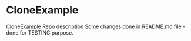 # CloneExample
CloneExample Repo description
Some changes done in README.md file - done for TESTING purpose.
